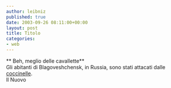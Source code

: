 ```yaml
---
author: leibniz
published: true
date: 2003-09-26 08:11:00+00:00
layout: post
title: Titolo
categories:
- web
---
```


 ** Beh, meglio delle cavallette**   
Gli abitanti di Blagoveshchensk, in Russia, sono stati attacati dalle  [ coccinelle](http://www.ilnuovo.it/nuovo/foglia/0,1007,188840,00.html).   
  Il Nuovo
